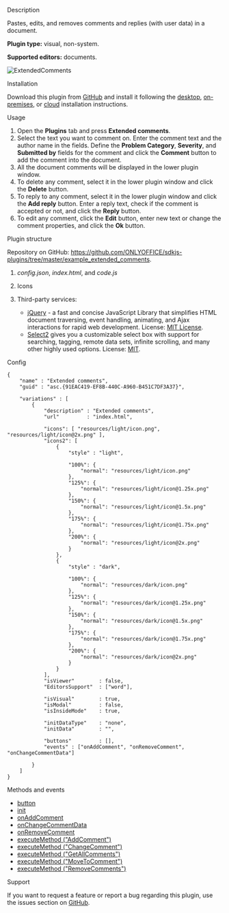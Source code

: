 Description

Pastes, edits, and removes comments and replies (with user data) in a document.

**Plugin type:** visual, non-system.

**Supported editors:** documents.

![ExtendedComments](/plugins/gifs/extended-comments.gif)

Installation

Download this plugin from [GitHub](https://github.com/ONLYOFFICE/sdkjs-plugins/tree/master/example_extended_comments) and install it following the [desktop](/plugin/installation/desktop), [on-premises](/plugin/installation/onpremises), or [cloud](/plugin/installation/cloud) installation instructions.

Usage

1. Open the **Plugins** tab and press **Extended comments**.
2. Select the text you want to comment on. Enter the comment text and the author name in the fields. Define the **Problem Category**, **Severity**, and **Submitted by** fields for the comment and click the **Comment** button to add the comment into the document.
3. All the document comments will be displayed in the lower plugin window.
4. To delete any comment, select it in the lower plugin window and click the **Delete** button.
5. To reply to any comment, select it in the lower plugin window and click the **Add reply** button. Enter a reply text, check if the comment is accepted or not, and click the **Reply** button.
6. To edit any comment, click the **Edit** button, enter new text or change the comment properties, and click the **Ok** button.

Plugin structure

Repository on GitHub: <https://github.com/ONLYOFFICE/sdkjs-plugins/tree/master/example_extended_comments>.

1. *config.json*, *index.html*, and *code.js*

2. Icons

3. Third-party services:

   * [jQuery](https://jquery.com) - a fast and concise JavaScript Library that simplifies HTML document traversing, event handling, animating, and Ajax interactions for rapid web development. License: [MIT License](https://github.com/ONLYOFFICE/sdkjs-plugins/blob/master/example_extended_comments/licenses/jQuery.license).
   * [Select2](https://select2.org/) gives you a customizable select box with support for searching, tagging, remote data sets, infinite scrolling, and many other highly used options. License: [MIT](https://github.com/ONLYOFFICE/sdkjs-plugins/blob/master/example_extended_comments/licenses/Select2.license).

Config

```
{
    "name" : "Extended comments",
    "guid" : "asc.{91EAC419-EF8B-440C-A960-B451C7DF3A37}",

    "variations" : [
        {
            "description" : "Extended comments",
            "url"         : "index.html",

            "icons": [ "resources/light/icon.png", "resources/light/icon@2x.png" ],
            "icons2": [
                {
                    "style" : "light",
                    
                    "100%": {
                        "normal": "resources/light/icon.png"
                    },
                    "125%": {
                        "normal": "resources/light/icon@1.25x.png"
                    },
                    "150%": {
                        "normal": "resources/light/icon@1.5x.png"
                    },
                    "175%": {
                        "normal": "resources/light/icon@1.75x.png"
                    },
                    "200%": {
                        "normal": "resources/light/icon@2x.png"
                    }
                },
                {
                    "style" : "dark",
                    
                    "100%": {
                        "normal": "resources/dark/icon.png"
                    },
                    "125%": {
                        "normal": "resources/dark/icon@1.25x.png"
                    },
                    "150%": {
                        "normal": "resources/dark/icon@1.5x.png"
                    },
                    "175%": {
                        "normal": "resources/dark/icon@1.75x.png"
                    },
                    "200%": {
                        "normal": "resources/dark/icon@2x.png"
                    }
                }
            ],
            "isViewer"        : false,
            "EditorsSupport"  : ["word"],

            "isVisual"        : true,
            "isModal"         : false,
            "isInsideMode"    : true,

            "initDataType"    : "none",
            "initData"        : "",

            "buttons"         : [],
            "events" : ["onAddComment", "onRemoveComment", "onChangeCommentData"]

        }
    ]
}
```

Methods and events

* [button](/plugin/events/button)
* [init](/plugin/events/init)
* [onAddComment](/plugin/events/onaddcomment)
* [onChangeCommentData](/plugin/events/onchangecommentdata)
* [onRemoveComment](/plugin/events/onremovecomment)
* [executeMethod ("AddComment")](/plugin/executemethod/text/addcomment)
* [executeMethod ("ChangeComment")](/plugin/executemethod/text/changecomment)
* [executeMethod ("GetAllComments")](/plugin/executemethod/text/getallcomments)
* [executeMethod ("MoveToComment")](/plugin/executemethod/text/movetocomment)
* [executeMethod ("RemoveComments")](/plugin/executemethod/text/removecomments)

Support

If you want to request a feature or report a bug regarding this plugin, use the issues section on [GitHub](https://github.com/ONLYOFFICE/sdkjs-plugins/issues).
